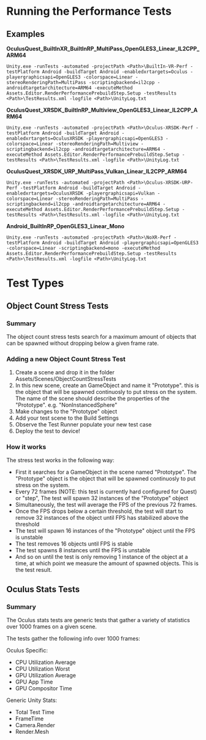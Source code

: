 # Running the Performance Tests
## Examples

**OculusQuest_BuiltInXR_BuiltInRP_MultiPass_OpenGLES3_Linear_IL2CPP_ARM64**

```Unity.exe -runTests -automated -projectPath <Path>\BuiltIn-VR-Perf -testPlatform Android -buildTarget Android -enabledxrtargets=Oculus -playergraphicsapi=OpenGLES3 -colorspace=Linear -stereoRenderingPath=MultiPass -scriptingbackend=il2cpp -androidtargetarchitecture=ARM64 -executeMethod Assets.Editor.RenderPerformancePrebuildStep.Setup -testResults <Path>\TestResults.xml -logfile <Path>\UnityLog.txt ```

**OculusQuest_XRSDK_BuiltInRP_Multiview_OpenGLES3_Linear_IL2CPP_ARM64**

```Unity.exe -runTests -automated -projectPath <Path>\Oculus-XRSDK-Perf -testPlatform Android -buildTarget Android -enabledxrtargets=OculusXRSDK -playergraphicsapi=OpenGLES3 -colorspace=Linear -stereoRenderingPath=Multiview -scriptingbackend=il2cpp -androidtargetarchitecture=ARM64 -executeMethod Assets.Editor.RenderPerformancePrebuildStep.Setup -testResults <Path>\TestResults.xml -logfile <Path>\UnityLog.txt ```

**OculusQuest_XRSDK_URP_MultiPass_Vulkan_Linear_IL2CPP_ARM64**

```Unity.exe -runTests -automated -projectPath <Path>\Oculus-XRSDK-URP-Perf -testPlatform Android -buildTarget Android -enabledxrtargets=OculusXRSDK -playergraphicsapi=Vulkan -colorspace=Linear -stereoRenderingPath=MultiPass -scriptingbackend=il2cpp -androidtargetarchitecture=ARM64 -executeMethod Assets.Editor.RenderPerformancePrebuildStep.Setup -testResults <Path>\TestResults.xml -logfile <Path>\UnityLog.txt ```

**Android_BuiltInRP_OpenGLES3_Linear_Mono**

```Unity.exe -runTests -automated -projectPath <Path>\NoXR-Perf -testPlatform Android -buildTarget Android -playergraphicsapi=OpenGLES3 -colorspace=Linear -scriptingbackend=mono -executeMethod Assets.Editor.RenderPerformancePrebuildStep.Setup -testResults <Path>\TestResults.xml -logfile <Path>\UnityLog.txt```

# Test Types

## Object Count Stress Tests

### Summary
The object count stress tests search for a maximum amount of objects that can be spawned without dropping below a given frame rate. 

### Adding a new Object Count Stress Test 
1) Create a scene and drop it in the folder Assets/Scenes/ObjectCountStressTests
2) In this new scene, create an GameObject and name it "Prototype". this is the object that will be spawned continuosly to put stress on the system. The name of the scene should describe the properties of the "Prototype". e.g. "NonInstancedSphere" 
3) Make changes to the "Prototype" object
4) Add your test scene to the Build Settings
5) Observe the Test Runner populate your new test case
6) Deploy the test to device!

### How it works
The stress test works in the following way:
- First it searches for a GameObject in the scene named "Prototype". The "Prototype" object is the object that will be spawned continuosly to put stress on the system.
- Every 72 frames (NOTE: this test is currently hard configured for Quest) or "step", The test will spawn 32 instances of the "Prototype" object
- Simultaneously, the test will average the FPS of the previous 72 frames.
- Once the FPS drops below a certain threshold, the test will start to remove 32 instances of the object until FPS has stabilized above the threshold
- The test will spawn 16 instances of the "Prototype" object until the FPS is unstable
- The test removes 16 objects until FPS is stable
- The test spawns 8 instances until the FPS is unstable
- And so on until the test is only removing 1 instance of the object at a time, at which point we measure the amount of spawned objects. This is the test result.

## Oculus Stats Tests

### Summary
The Oculus stats tests are generic tests that gather a variety of statistics over 1000 frames on a given scene. 

The tests gather the following info over 1000 frames:

Oculus Specific:
- CPU Utilization Average
- CPU Utilization Worst
- GPU Utilization Average
- GPU App Time
- GPU Compositor Time  

Generic Unity Stats:
- Total Test Time
- FrameTime
- Camera.Render 
- Render.Mesh 
